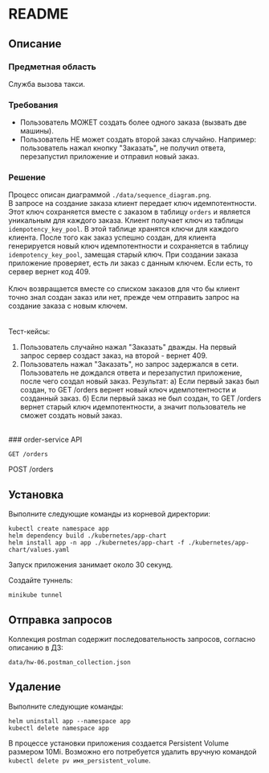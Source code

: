 # README

## Описание

### Предметная область
Служба вызова такси.

### Требования
- Пользователь МОЖЕТ создать более одного заказа (вызвать две машины). 
- Пользователь НЕ может создать второй заказ случайно. Например: пользователь нажал кнопку "Заказать", не получил ответа, перезапустил приложение и отправил новый заказ. 

### Решение
Процесс описан диаграммой `./data/sequence_diagram.png`.
<br/>
В запросе на создание заказа клиент передает ключ идемпотентности.
Этот ключ сохраняется вместе с заказом в таблицу `orders` и является уникальным для каждого заказа.
Клиент получает ключ из таблицы `idempotency_key_pool`. В этой таблице хранятся ключи для каждого клиента.
После того как заказ успешно создан, для клиента генерируется новый ключ идемпотентности и сохраняется в таблицу `idempotency_key_pool`, замещая старый ключ.
При создании заказа приложение проверяет, есть ли заказ с данным ключем. Если есть, то сервер вернет код 409.
<br/>
<br/>
Ключ возвращается вместе со списком заказов для что бы клиент точно знал создан заказ или нет, прежде чем отправить запрос на создание заказа с новым ключем.  
<br/>
<br/>
Тест-кейсы:
1. Пользователь случайно нажал "Заказать" дважды. На первый запрос сервер создаст заказ, на второй - вернет 409.
2. Пользователь нажал "Заказать", но запрос задержался в сети. 
  Пользователь не дождался ответа и перезапустил приложение, после чего создал новый заказ.
  Результат: 
  а) Если первый заказ был создан, то GET /orders вернет новый ключ идемпотентности и созданный заказ.
  б) Если первый заказ не был создан, то GET /orders вернет старый ключ идемпотентности, а значит пользователь не сможет создать новый заказ.
<br/>
### order-service API

```
GET /orders

```

POST /orders

## Установка

Выполните следующие команды из корневой директории:

```
kubectl create namespace app
helm dependency build ./kubernetes/app-chart
helm install app -n app ./kubernetes/app-chart -f ./kubernetes/app-chart/values.yaml
```
Запуск приложения занимает около 30 секунд.

Создайте туннель:

`minikube tunnel`

## Отправка запросов

Коллекция postman содержит последовательность запросов, согласно описанию в ДЗ:

`data/hw-06.postman_collection.json`

## Удаление

Выполните следующие команды:
```
helm uninstall app --namespace app
kubectl delete namespace app
```
В процессе установки приложения создается Persistent Volume размером 10Mi.
Возможно его потребуется удалить вручную командой `kubectl delete pv имя_persistent_volume`.